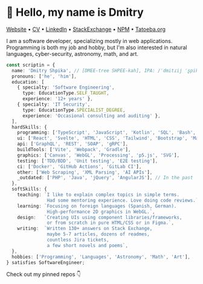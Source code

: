 # :wave: Hello, my name is Dmitry

[Website](https://scriptin.github.io) &bull; [CV](https://github.com/scriptin/cv/releases/latest/download/Dmitry_Shpika_CV.pdf) &bull; [LinkedIn](https://www.linkedin.com/in/dmitry-shpika/) &bull; [StackExchange](https://stackexchange.com/users/224676/scriptin?tab=accounts) &bull; [NPM](https://www.npmjs.com/~scriptin) &bull; [Tatoeba.org](https://tatoeba.org/en/user/profile/scriptin)

I am a software developer, specializing mostly in web applications.
Programming is both my job and hobby,
but I'm also interested in natural languages,
cyber-security, astronomy, math, and art.

```ts
const scriptin = {
  name: 'Dmitry Shpika', // [DMEE-tree SHPEE-kah], IPA: /ˈdmitɾij ˈʂpika/
  pronouns: ['he', 'him'],
  education: [
    { specialty: 'Software Engineering',
      type: EducationType.SELF_TAUGHT,
      experience: '12+ years' },
    { specialty: 'IT Security',
      type: EducationType.SPECIALIST_DEGREE,
      experience: 'Occasional consulting and auditing' },
  ],
  hardSkills: {
    programming: ['TypeScript', 'JavaScript', 'Kotlin', 'SQL', 'Bash', 'Python'],
    ui: ['React', 'Svelte', 'HTML', 'CSS', 'Tailwind', 'Bootstrap', 'Material UI', 'Figma'],
    api: ['GraphQL', 'REST', 'SOAP', 'gRPC'],
    buildTools: ['Vite', 'Webpack', 'Gradle'],
    graphics: ['Canvas', 'WebGL', 'Processing', 'p5.js', 'SVG'],
    testing: ['TDD/BDD', 'Unit testing', 'E2E testing'],
    ci: ['Docker', 'GitHub Actions', 'GitLab CI'],
    other: ['Web Scraping', 'XML Parsing', 'AI APIs'],
    _outdated: ['PHP', 'Java', 'jQuery', 'AngularJS'], // In the past
  },
  softSkills: {
    teaching: `I like to explain complex topics in simple terms.
               Had some mentoring experience. Love doing code reviews.`,
    learning: `Focusing on foreign languages (Spanish, German).
               High-performance 2D graphics in WebGL.`,
    design:   `Creating UIs using component libraries/frameworks,
               or from scratch in pure HTML/CSS or in Figma.`,
    writing:  `Written 130+ answers on Stack Exchange,
               maybe 5-7 articles, dozens of readmes,
               countless Jira tickets,
               a few short novels and poems`,
  },
  hobbies: ['Programming', 'Languages', 'Astronomy', 'Math', 'Art'],
} satisfies SoftwareEngineer;
```

Check out my pinned repos :point_down:
